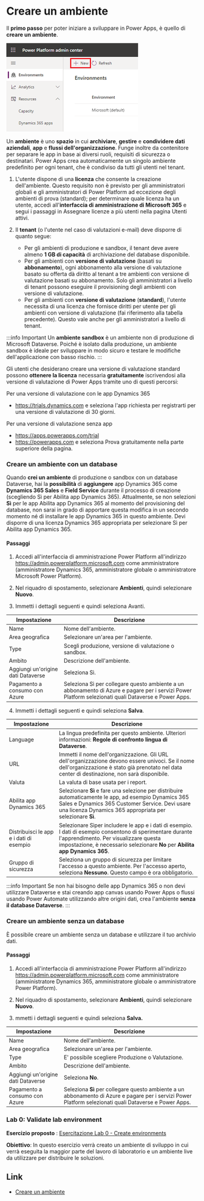 
# Creare un ambiente

Il **primo passo** per poter iniziare a sviluppare in Power Apps, è quello di **creare un ambiente**.

![Creare ambiente](/img/power-apps/new-environment.png)

Un **ambiente** è uno **spazio** in cui **archiviare**, **gestire** e **condividere dati aziendali**, **app** e **flussi dell'organizzazione**. Funge inoltre da contenitore per separare le app in base ai diversi ruoli, requisiti di sicurezza o destinatari. Power Apps crea automaticamente un singolo ambiente predefinito per ogni tenant, che è condiviso da tutti gli utenti nel tenant.

1. L'utente dispone di una **licenza** che consente la creazione dell'ambiente. Questo requisito non è previsto per gli amministratori globali e gli amministratori di Power Platform ad eccezione degli ambienti di prova (standard); per determinare quale licenza ha un utente, accedi all'**interfaccia di amministrazione di Microsoft 365** e segui i passaggi in Assegnare licenze a più utenti nella pagina Utenti attivi.
2. Il **tenant** (o l'utente nel caso di valutazioni e-mail) deve disporre di quanto segue:

     - Per gli ambienti di produzione e sandbox, il tenant deve avere almeno **1 GB di capacità** di archiviazione del database disponibile.
     - Per gli ambienti con **versione di valutazione** (basati su **abbonamento**), ogni abbonamento alla versione di valutazione basato su offerta dà diritto al tenant a tre ambienti con versione di valutazione basati su abbonamento. Solo gli amministratori a livello di tenant possono eseguire il provisioning degli ambienti con versione di valutazione.
     - Per gli ambienti con **versione di valutazione** (**standard**), l'utente necessita di una licenza che fornisce diritti per utente per gli ambienti con versione di valutazione (fai riferimento alla tabella precedente). Questo vale anche per gli amministratori a livello di tenant.

:::info Important
Un **ambiente sandbox** è un ambiente non di produzione di Microsoft Dataverse. Poiché è isolato dalla produzione, un ambiente sandbox è ideale per sviluppare in modo sicuro e testare le modifiche dell'applicazione con basso rischio.
:::

Gli utenti che desiderano creare una versione di valutazione standard possono **ottenere la licenza** necessaria **gratuitamente** iscrivendosi alla versione di valutazione di Power Apps tramite uno di questi percorsi:

Per una versione di valutazione con le app Dynamics 365

 - https://trials.dynamics.com e seleziona l'app richiesta per registrarti per una versione di valutazione di 30 giorni.

Per una versione di valutazione senza app

 - https://apps.powerapps.com/trial
 - https://powerapps.com e seleziona Prova gratuitamente nella parte superiore della pagina.


### Creare un ambiente con un database
Quando **crei un ambiente** di produzione o sandbox con un database Dataverse, hai la **possibilità** di **aggiungere** app Dynamics 365 come **Dynamics 365 Sales** e **Field Service** durante il processo di creazione (scegliendo Sì per Abilita app Dynamics 365). Attualmente, se non selezioni **Sì** per le app Abilita app Dynamics 365 al momento del provisioning del database, non sarai in grado di apportare questa modifica in un secondo momento né di installare le app Dynamics 365 in questo ambiente. Devi disporre di una licenza Dynamics 365 appropriata per selezionare Sì per Abilita app Dynamics 365.

#### Passaggi

1. Accedi all'interfaccia di amministrazione Power Platform all'indirizzo https://admin.powerplatform.microsoft.com come amministratore (amministratore Dynamics 365, amministratore globale o amministratore Microsoft Power Platform).

2. Nel riquadro di spostamento, selezionare **Ambienti**, quindi selezionare **Nuovo**.

3. Immetti i dettagli seguenti e quindi seleziona Avanti.

Impostazione         |	 Descrizione
------               |   ------
Name                 |   Nome dell'ambiente. |
Area geografica      |   Selezionare un'area per l'ambiente.|
Type	             |   Scegli produzione, versione di valutazione o sandbox.|
Ambito	             |   Descrizione dell'ambiente.|
Aggiungi un'origine dati Dataverse  |   Seleziona Sì.|
Pagamento a consumo con Azure  |    Seleziona Sì per collegare questo ambiente a un abbonamento di Azure e pagare per i servizi Power Platform selezionati quali Dataverse e Power Apps.|

4. Immetti i dettagli seguenti e quindi seleziona **Salva**.

Impostazione         |	 Descrizione
------               |   ------
Language	         |   La lingua predefinita per questo ambiente. Ulteriori informazioni: **Regole di confronto lingua di Dataverse**. |
URL                  |   Immetti il nome dell'organizzazione. Gli URL dell'organizzazione devono essere univoci. Se il nome dell'organizzazione è stato già prenotato nel data center di destinazione, non sarà disponibile.|
Valuta               |   La valuta di base usata per i report.|
Abilita app Dynamics 365             |   Selezionare **Sì** e fare una selezione per distribuire automaticamente le app, ad esempio Dynamics 365 Sales e Dynamics 365 Customer Service. Devi usare una licenza Dynamics 365 appropriata per selezionare **Sì**.|
Distribuisci le app e i dati di esempio  |   Selezionare Sìper includere le app e i dati di esempio. I dati di esempio consentono di sperimentare durante l'apprendimento. Per visualizzare questa impostazione, è necessario selezionare **No** per **Abilita app Dynamics 365**.|
Gruppo di sicurezza  |    Seleziona un gruppo di sicurezza per limitare l'accesso a questo ambiente. Per l'accesso aperto, seleziona **Nessuno**.  Questo campo è ora obbligatorio.|

:::info Important
Se non hai bisogno delle app Dynamics 365 o non devi utilizzare Dataverse e stai creando app canvas usando Power Apps o flussi usando Power Automate utilizzando altre origini dati, crea l'ambiente **senza il database Dataverse**.
:::

### Creare un ambiente senza un database

È possibile creare un ambiente senza un database e utilizzare il tuo archivio dati.

#### Passaggi

1. Accedi all'interfaccia di amministrazione Power Platform all'indirizzo https://admin.powerplatform.microsoft.com come amministratore (amministratore Dynamics 365, amministratore globale o amministratore Power Platform).

2. Nel riquadro di spostamento, selezionare **Ambienti**, quindi selezionare **Nuovo**.

3. mmetti i dettagli seguenti e quindi seleziona **Salva.**

Impostazione         |	 Descrizione
------               |   ------
Name                 |   Nome dell'ambiente. |
Area geografica      |   Selezionare un'area per l'ambiente.|
Type	             |   E' possibile scegliere Produzione o Valutazione.|
Ambito	             |   Descrizione dell'ambiente.|
Aggiungi un'origine dati Dataverse  |   Seleziona **No**.|
Pagamento a consumo con Azure  |    Seleziona **Sì** per collegare questo ambiente a un abbonamento di Azure e pagare per i servizi Power Platform selezionati quali Dataverse e Power Apps.|

### Lab 0: Validate lab environment

**Esercizio proposto** : [Esercitazione Lab 0 - Create environments](https://microsoftlearning.github.io/PL-400_Microsoft-Power-Platform-Developer/Instructions/Labs/LAB%5BPL-400%5D_Lab00_Validate_lab_environment.html#exercise-3---create-environments) 

**Obiettivo**: In questo esercizio verrà creato un ambiente di sviluppo in cui verrà eseguita la maggior parte del lavoro di laboratorio e un ambiente live da utilizzare per distribuire le soluzioni.

## Link

- [Creare un ambiente](https://learn.microsoft.com/it-it/power-platform/admin/create-environment)